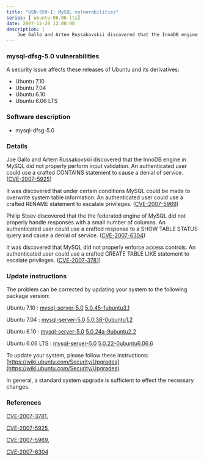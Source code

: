 ```yaml
---
title: "USN-559-1: MySQL vulnerabilities"
series: [ ubuntu-06.06-lts]
date: 2007-12-20 12:00:00
description: |
    Joe Gallo and Artem Russakovskii discovered that the InnoDB engine in MySQL did not properly perform input validation. An authenticated user could use a crafted CONTAINS statement to cause a denial of service. ([CVE-2007-5925](http://people.ubuntu.com/~ubuntu-security/cve/CVE-2007-5925))
--- 
```

 
### mysql-dfsg-5.0 vulnerabilities

A security issue affects these releases of Ubuntu and its derivatives:

* Ubuntu 7.10
* Ubuntu 7.04
* Ubuntu 6.10
* Ubuntu 6.06 LTS

### Software description

* mysql-dfsg-5.0 

### Details

Joe Gallo and Artem Russakovskii discovered that the InnoDB engine in MySQL did not properly perform input validation. An authenticated user could use a crafted CONTAINS statement to cause a denial of service. ([CVE-2007-5925](http://people.ubuntu.com/~ubuntu-security/cve/CVE-2007-5925))

It was discovered that under certain conditions MySQL could be made to overwrite system table information. An authenticated user could use a crafted RENAME statement to escalate privileges. ([CVE-2007-5969](http://people.ubuntu.com/~ubuntu-security/cve/CVE-2007-5969))

Philip Stoev discovered that the the federated engine of MySQL did not properly handle responses with a small number of columns. An authenticated user could use a crafted response to a SHOW TABLE STATUS query and cause a denial of service. ([CVE-2007-6304](http://people.ubuntu.com/~ubuntu-security/cve/CVE-2007-6304))

It was discovered that MySQL did not properly enforce access controls. An authenticated user could use a crafted CREATE TABLE LIKE statement to escalate privileges. ([CVE-2007-3781](http://people.ubuntu.com/~ubuntu-security/cve/CVE-2007-3781)) 

### Update instructions

The problem can be corrected by updating your system to the following package version:

Ubuntu 7.10
 : [mysql-server-5.0](https://launchpad.net/ubuntu/+source/mysql-dfsg-5.0) <span> [5.0.45-1ubuntu3.1](https://launchpad.net/ubuntu/+source/mysql-dfsg-5.0/5.0.45-1ubuntu3.1) </span> 

Ubuntu 7.04
 : [mysql-server-5.0](https://launchpad.net/ubuntu/+source/mysql-dfsg-5.0) <span> [5.0.38-0ubuntu1.2](https://launchpad.net/ubuntu/+source/mysql-dfsg-5.0/5.0.38-0ubuntu1.2) </span> 

Ubuntu 6.10
 : [mysql-server-5.0](https://launchpad.net/ubuntu/+source/mysql-dfsg-5.0) <span> [5.0.24a-9ubuntu2.2](https://launchpad.net/ubuntu/+source/mysql-dfsg-5.0/5.0.24a-9ubuntu2.2) </span> 

Ubuntu 6.06 LTS
 : [mysql-server-5.0](https://launchpad.net/ubuntu/+source/mysql-dfsg-5.0) <span> [5.0.22-0ubuntu6.06.6](https://launchpad.net/ubuntu/+source/mysql-dfsg-5.0/5.0.22-0ubuntu6.06.6) </span> 

To update your system, please follow these instructions: [https://wiki.ubuntu.com/Security/Upgrades](https://wiki.ubuntu.com/Security/Upgrades).

In general, a standard system upgrade is sufficient to effect the necessary changes. 

### References

 [CVE-2007-3781](http://people.ubuntu.com/~ubuntu-security/cve/CVE-2007-3781), 

 [CVE-2007-5925](http://people.ubuntu.com/~ubuntu-security/cve/CVE-2007-5925), 

 [CVE-2007-5969](http://people.ubuntu.com/~ubuntu-security/cve/CVE-2007-5969), 

 [CVE-2007-6304](http://people.ubuntu.com/~ubuntu-security/cve/CVE-2007-6304)
 

